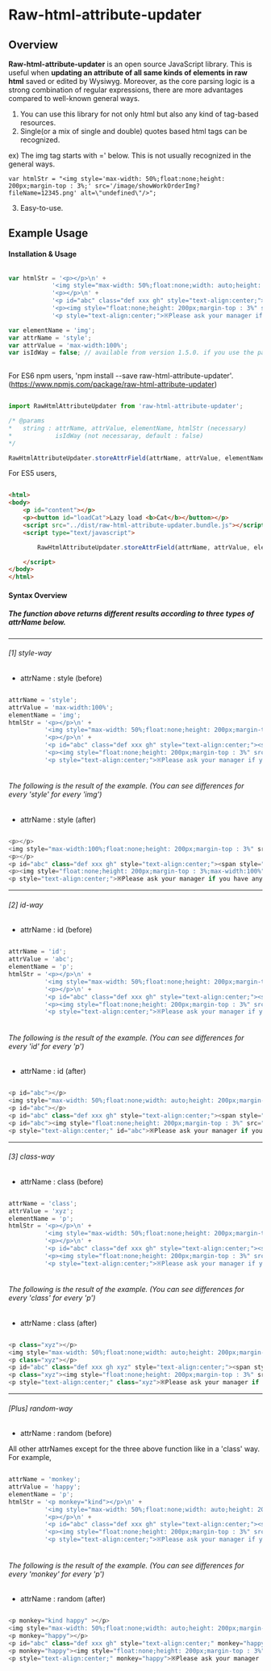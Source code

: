# Raw-html-attribute-updater

## Overview

**Raw-html-attribute-updater** is an open source JavaScript library. 
This is useful when **updating an attribute of all same kinds of elements in raw html** saved or edited by Wysiwyg. Moreover, as the core parsing logic is a strong combination of regular expressions, there are more advantages compared to well-known general ways.

1) You can use this library for not only html but also any kind of tag-based resources.
2) Single(or a mix of single and double) quotes based html tags can be recognized.

ex) The img tag starts with =' below. This is not usually recognized in the general ways.

```
var htmlStr = "<img style='max-width: 50%;float:none;height: 200px;margin-top : 3%;' src='/image/showWorkOrderImg?fileName=12345.png' alt=\"undefined\"/>";
```

3) Easy-to-use.

 
## Example Usage

#### Installation & Usage

``` javascript

var htmlStr = '<p></p>\n' +
            '<img style="max-width: 50%;float:none;width: auto;height: 200px;margin-top : 3%" src="/image/showWorkOrderImg?fileName=12345.png" alt="undefined"/>\n' +
            '<p></p>\n' +
            '<p id="abc" class="def xxx gh" style="text-align:center;"><span style="color: rgb(127,127,127);">Please align the paper to the left.</span>&nbsp;</p>\n' +
            '<p><img style="float:none;height: 200px;margin-top : 3%" src="/image/showWorkOrderImg?fileName=123456.png" alt="undefined"/></p>\n' +
            '<p style="text-align:center;">※Please ask your manager if you have any issues! ※&nbsp;&nbsp;&nbsp;&nbsp;</p>';

var elementName = 'img';
var attrName = 'style';
var attrValue = 'max-width:100%';
var isIdWay = false; // available from version 1.5.0. if you use the parameter, this enables 'overwriting previous attribute values' regardless of what kind of 'attrName'.
	
```

For ES6 npm users, 'npm install --save raw-html-attribute-updater'.
(https://www.npmjs.com/package/raw-html-attribute-updater)

``` javascript

import RawHtmlAttributeUpdater from 'raw-html-attribute-updater';

/* @params 
*   string : attrName, attrValue, elementName, htmlStr (necessary)
*            isIdWay (not necessaray, default : false)
*/

RawHtmlAttributeUpdater.storeAttrField(attrName, attrValue, elementName, htmlStr)  // returns htmlStr that has been updated with elementName, attrName, attrValue.

```

For ES5 users,

``` html

<html>
<body>
	<p id="content"></p>
	<p><button id="loadCat">Lazy load <b>Cat</b></button></p>
	<script src="../dist/raw-html-attribute-updater.bundle.js"></script>
	<script type="text/javascript">

        RawHtmlAttributeUpdater.storeAttrField(attrName, attrValue, elementName, htmlStr); // Returns htmlStr that has been updated with elementName, attrName, attrValue.

	</script>
</body>
</html>

```

#### Syntax Overview

##### The function above returns different results according to **three types of attrName** below.

***

###### [1] style-way

- attrName : style (before)

``` javascript

attrName = 'style';
attrValue = 'max-width:100%';
elementName = 'img';
htmlStr = '<p></p>\n' +
          '<img style="max-width: 50%;float:none;height: 200px;margin-top : 3%" src="/image/showWorkOrderImg?fileName=12345.png" alt="undefined"/>\n' +
          '<p></p>\n' +
          '<p id="abc" class="def xxx gh" style="text-align:center;"><span style="color: rgb(127,127,127);">Please align the paper to the left.</span>&nbsp;</p>\n' +
          '<p><img style="float:none;height: 200px;margin-top : 3%" src="/image/showWorkOrderImg?fileName=123456.png" alt="undefined"/></p>\n' +
          '<p style="text-align:center;">※Please ask your manager if you have any issues! ※&nbsp;&nbsp;&nbsp;&nbsp;</p>';
        
```

###### The following is the result of the example. (You can see differences for every 'style' for every 'img') 

- attrName : style (after)

``` javascript

<p></p>
<img style="max-width:100%;float:none;height: 200px;margin-top : 3%" src="/image/showWorkOrderImg?fileName=12345.png" alt="undefined"/>
<p></p>
<p id="abc" class="def xxx gh" style="text-align:center;"><span style="color: rgb(127,127,127);">Please align the paper to the left.</span>&nbsp;</p>
<p><img style="float:none;height: 200px;margin-top : 3%;max-width:100%"  src="/image/showWorkOrderImg?fileName=123456.png" alt="undefined"/></p>
<p style="text-align:center;">※Please ask your manager if you have any issues! ※&nbsp;&nbsp;&nbsp;&nbsp;</p>

```

***

###### [2] id-way

- attrName : id (before)

``` javascript

attrName = 'id';
attrValue = 'abc';
elementName = 'p';
htmlStr = '<p></p>\n' +
          '<img style="max-width: 50%;float:none;height: 200px;margin-top : 3%" src="/image/showWorkOrderImg?fileName=12345.png" alt="undefined"/>\n' +
          '<p></p>\n' +
          '<p id="abc" class="def xxx gh" style="text-align:center;"><span style="color: rgb(127,127,127);">Please align the paper to the left.</span>&nbsp;</p>\n' +
          '<p><img style="float:none;height: 200px;margin-top : 3%" src="/image/showWorkOrderImg?fileName=123456.png" alt="undefined"/></p>\n' +
          '<p style="text-align:center;">※Please ask your manager if you have any issues! ※&nbsp;&nbsp;&nbsp;&nbsp;</p>';
        
```

###### The following is the result of the example. (You can see differences for every 'id' for every 'p') 

- attrName : id (after)

``` javascript

<p id="abc"></p>
<img style="max-width: 50%;float:none;width: auto;height: 200px;margin-top : 3%" src="/image/showWorkOrderImg?fileName=12345.png" alt="undefined"/>
<p id="abc"></p>
<p id="abc" class="def xxx gh" style="text-align:center;"><span style="color: rgb(127,127,127);">Please align the paper to the left.</span>&nbsp;</p>
<p id="abc"><img style="float:none;height: 200px;margin-top : 3%" src="/image/showWorkOrderImg?fileName=123456.png" alt="undefined"/></p>
<p style="text-align:center;" id="abc">※Please ask your manager if you have any issues! ※&nbsp;&nbsp;&nbsp;&nbsp;</p>

```

***

###### [3] class-way

- attrName : class (before)

``` javascript

attrName = 'class';
attrValue = 'xyz';
elementName = 'p';
htmlStr = '<p></p>\n' +
          '<img style="max-width: 50%;float:none;height: 200px;margin-top : 3%" src="/image/showWorkOrderImg?fileName=12345.png" alt="undefined"/>\n' +
          '<p></p>\n' +
          '<p id="abc" class="def xxx gh" style="text-align:center;"><span style="color: rgb(127,127,127);">Please align the paper to the left.</span>&nbsp;</p>\n' +
          '<p><img style="float:none;height: 200px;margin-top : 3%" src="/image/showWorkOrderImg?fileName=123456.png" alt="undefined"/></p>\n' +
          '<p style="text-align:center;">※Please ask your manager if you have any issues! ※&nbsp;&nbsp;&nbsp;&nbsp;</p>';
        
```

###### The following is the result of the example. (You can see differences for every 'class' for every 'p') 

- attrName : class (after)

``` javascript

<p class="xyz"></p>
<img style="max-width: 50%;float:none;width: auto;height: 200px;margin-top : 3%" src="/image/showWorkOrderImg?fileName=12345.png" alt="undefined"/>
<p class="xyz"></p>
<p id="abc" class="def xxx gh xyz" style="text-align:center;"><span style="color: rgb(127,127,127);">Please align the paper to the left.</span>&nbsp;</p>
<p class="xyz"><img style="float:none;height: 200px;margin-top : 3%" src="/image/showWorkOrderImg?fileName=123456.png" alt="undefined"/></p>
<p style="text-align:center;" class="xyz">※Please ask your manager if you have any issues! ※&nbsp;&nbsp;&nbsp;&nbsp;</p>

```

***

###### [Plus] random-way

- attrName : random (before)

All other attrNames except for the three above function like in a 'class' way. 
For example,

``` javascript

attrName = 'monkey';
attrValue = 'happy';
elementName = 'p';
htmlStr = '<p monkey="kind"></p>\n' +
          '<img style="max-width: 50%;float:none;width: auto;height: 200px;margin-top : 3%" src="/image/showWorkOrderImg?fileName=12345.png" alt="undefined"/>\n' +
          '<p></p>\n' +
          '<p id="abc" class="def xxx gh" style="text-align:center;"><span style="color: rgb(127,127,127);">Please align the paper to the left.</span>&nbsp;</p>\n' +
          '<p><img style="float:none;height: 200px;margin-top : 3%" src="/image/showWorkOrderImg?fileName=123456.png" alt="undefined"/></p>\n' +
          '<p style="text-align:center;">※Please ask your manager if you have any issues! ※&nbsp;&nbsp;&nbsp;&nbsp;</p>';
        
```

###### The following is the result of the example. (You can see differences for every 'monkey' for every 'p') 

- attrName : random (after)

``` javascript

<p monkey="kind happy" ></p>
<img style="max-width: 50%;float:none;width: auto;height: 200px;margin-top : 3%" src="/image/showWorkOrderImg?fileName=12345.png" alt="undefined"/>
<p monkey="happy"></p>
<p id="abc" class="def xxx gh" style="text-align:center;" monkey="happy"><span style="color: rgb(127,127,127);">Please align the paper to the left.</span>&nbsp;</p>
<p monkey="happy"><img style="float:none;height: 200px;margin-top : 3%" src="/image/showWorkOrderImg?fileName=123456.png" alt="undefined"/></p>
<p style="text-align:center;" monkey="happy">※Please ask your manager if you have any issues! ※&nbsp;&nbsp;&nbsp;&nbsp;</p>


